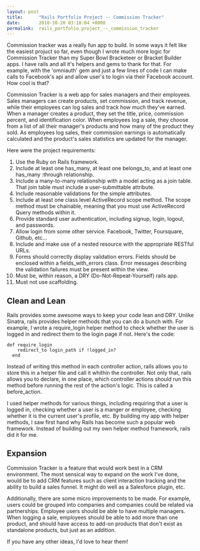 ```yaml
---
layout: post
title:      "Rails Portfolio Project -- Commission Tracker"
date:       2018-10-20 03:18:04 +0000
permalink:  rails_portfolio_project_--_commission_tracker
---
```



Commission tracker was a really fun app to build. In some ways it felt like the easiest projuct so far, even though I wrote much more logic for Commission Tracker than my Super Bowl Bracketeer or Bracket Builder apps. I have rails and all it's helpers and gems to thank for that.  For example, with the 'omniauth' gem and just a few lines of code I can make calls to Facebook's api and allow user's to login via their Facebook account. How cool is that?

Commission Tracker is a web app for sales managers and their employees.  Sales managers can create products, set commission, and track revenue, while their employees can log sales and track how much they've earned. When a manager creates a product, they set the title, price, commission percent, and identification color. When employees log a sale, they choose from a list of all their manager's products and how many of the product they sold. As employees log sales, their commission earnings is automatically calculated and the product's sales statistics are updated for the manager.

Here were the project requirements:

1. Use the Ruby on Rails framework.
2. Include at least one has_many, at least one belongs_to, and at least one has_many :through relationship.
3. Include a many-to-many relationship with a model acting as a join table. That join table must include a user-submittable attribute.
4. Include reasonable validations for the simple attributes.
5. Include at least one class level ActiveRecord scope method. The scope method must be chainable, meaning that you must use ActiveRecord Query methods within it.
6. Provide standard user authentication, including signup, login, logout, and passwords.
7. Allow login from some other service. Facebook, Twitter, Foursquare, Github, etc...
8. Include and make use of a nested resource with the appropriate RESTful URLs.
9. Forms should correctly display validation errors. Fields should be enclosed within a fields_with_errors class. Error messages describing the validation failures must be present within the view.
10. Must be, within reason, a DRY (Do-Not-Repeat-Yourself) rails app.
11. Must not use scaffolding.

## Clean and Lean

Rails provides some awesome ways to keep your code lean and DRY. Unlike Sinatra, rails provides helper methods that you can do a bunch with. For example, I wrote a require_login helper method to check whether the user is logged in and redirect them to the login page if not.  Here's the code:

```
def require_login
    redirect_to login_path if !logged_in?
  end
```

Instead of writing this method in each controller action, rails allows you to store this in a helper file and call it whithin the controller. Not only that, rails allows you to declare, in one place, which controller actions should run this method before running the rest of the action's logic. This is called a before_action.

I used helper methods for various things, including requiring that a user is logged in, checking whether a user is a manger or employee, checking whether it is the current user's profile, etc. By building my app with helper methods, I saw first hand why Rails has become such a popular web framework. Instead of building out  my own helper method framework, rails did it for me.

## Expansion
Commission Tracker is a feature that would work best in a CRM environment.  The most sensical way to expand on the work I've done, would be to add CRM features such as client interaction tracking and the ability to build a sales funnel.  It might do well as a Salesforce plugin, etc.

Additionally, there are some micro improvements to be made. For example, users could be grouped into companies and companies could be related via partnerships. Employee users should be able to have multiple managers.  When logging a sale, employees should be able to add more than one product, and should have access to add-on products that don't exist as standalone products, but just as an addition.

If you have any other ideas, I'd love to hear them!





